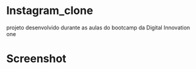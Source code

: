 # Instagram_clone

projeto desenvolvido durante as aulas do bootcamp da Digital Innovation one

# Screenshot